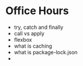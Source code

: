 # Office Hours


- try, catch and finally
- call vs apply
- flexbox
- what is caching
- what is package-lock.json
-
